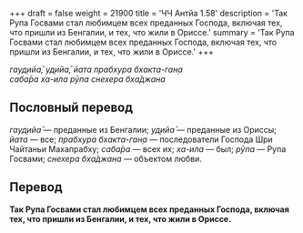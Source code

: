 +++
draft = false
weight = 21900
title = 'ЧЧ Антйа 1.58'
description = 'Так Рупа Госвами стал любимцем всех преданных Господа, включая тех, что пришли из Бенгалии, и тех, что жили в Ориссе.'
summary = 'Так Рупа Госвами стал любимцем всех преданных Господа, включая тех, что пришли из Бенгалии, и тех, что жили в Ориссе.'
+++

_гауд̣ийа̄, уд̣ийа̄, йата прабхура бхакта-ган̣а  
саба̄ра ха-ила рӯпа снехера бха̄джана_

## Пословный перевод

_гауд̣ийа̄_ — преданные из Бенгалии; _уд̣ийа̄_ — преданные из Ориссы; _йата_ — все; _прабхура_ _бхакта_\-_ган̣а_ — последователи Господа Шри Чайтаньи Махапрабху; _саба̄ра_ — всех их; _ха_\-_ила_ — был; _рӯпа_ — Рупа Госвами; _снехера_ _бха̄джана_ — объектом любви.

## Перевод

**Так Рупа Госвами стал любимцем всех преданных Господа, включая тех, что пришли из Бенгалии, и тех, что жили в Ориссе.**
